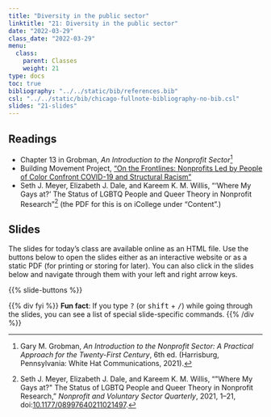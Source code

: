 ```yaml
---
title: "Diversity in the public sector"
linktitle: "21: Diversity in the public sector"
date: "2022-03-29"
class_date: "2022-03-29"
menu:
  class:
    parent: Classes
    weight: 21
type: docs
toc: true
bibliography: "../../static/bib/references.bib"
csl: "../../static/bib/chicago-fullnote-bibliography-no-bib.csl"
slides: "21-slides"
---
```


## Readings

-   <i class="fas fa-book"></i> Chapter 13 in Grobman, *An Introduction to the Nonprofit Sector*[^1]
-   <i class="fas fa-file-pdf"></i> Building Movement Project, [“On the Frontlines: Nonprofits Led by People of Color Confront COVID-19 and Structural Racism”](https://buildingmovement.org/wp-content/uploads/2020/10/On-the-Frontlines-COVID-Leaders-of-Color-Final-10.2.20.pdf)
-   <i class="fas fa-file-pdf"></i> Seth J. Meyer, Elizabeth J. Dale, and Kareem K. M. Willis, “‘Where My Gays at?’ The Status of LGBTQ People and Queer Theory in Nonprofit Research”[^2] (the PDF for this is on iCollege under “Content”.)

## Slides

The slides for today’s class are available online as an HTML file. Use the buttons below to open the slides either as an interactive website or as a static PDF (for printing or storing for later). You can also click in the slides below and navigate through them with your left and right arrow keys.

{{% slide-buttons %}}

{{% div fyi %}}
**Fun fact**: If you type <kbd>?</kbd> (or <kbd>shift</kbd> + <kbd>/</kbd>) while going through the slides, you can see a list of special slide-specific commands.
{{% /div %}}

[^1]: Gary M. Grobman, *An Introduction to the Nonprofit Sector: A Practical Approach for the Twenty-First Century*, 6th ed. (Harrisburg, Pennsylvania: White Hat Communications, 2021).

[^2]: Seth J. Meyer, Elizabeth J. Dale, and Kareem K. M. Willis, “"Where My Gays at?" The Status of LGBTQ People and Queer Theory in Nonprofit Research,” *Nonprofit and Voluntary Sector Quarterly*, 2021, 1–21, doi:[10.1177/08997640211021497](https://doi.org/10.1177/08997640211021497).
